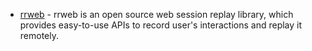 - [rrweb](https://www.rrweb.io/) - rrweb is an open source web session replay library, which provides easy-to-use APIs to record user's interactions and replay it remotely.
